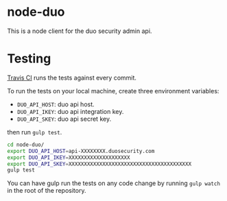 # node-duo
This is a node client for the duo security admin api.

# Testing
[Travis CI](https://travis-ci.org/) runs the tests against every commit.

To run the tests on your local machine, create three environment variables:
 
- `DUO_API_HOST`: duo api host. 
- `DUO_API_IKEY`: duo api integration key.
- `DUO_API_SKEY`: duo api secret key.

then run `gulp test`.

```bash
cd node-duo/
export DUO_API_HOST=api-XXXXXXXX.duosecurity.com
export DUO_API_IKEY=XXXXXXXXXXXXXXXXXXXX
export DUO_API_SKEY=XXXXXXXXXXXXXXXXXXXXXXXXXXXXXXXXXXXXXXXX
gulp test
```

You can have gulp run the tests on any code change by running `gulp watch` in the root of the repository.

